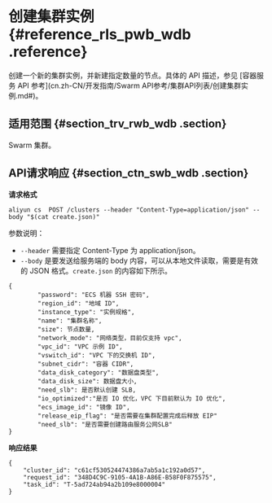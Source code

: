 # 创建集群实例 {#reference_rls_pwb_wdb .reference}

创建一个新的集群实例，并新建指定数量的节点。具体的 API 描述，参见 [容器服务 API 参考](cn.zh-CN/开发指南/Swarm API参考/集群API列表/创建集群实例.md#)。

## 适用范围 {#section_trv_rwb_wdb .section}

Swarm 集群。

## API请求响应 {#section_ctn_swb_wdb .section}

**请求格式**

```
aliyun cs  POST /clusters --header "Content-Type=application/json" --body "$(cat create.json)"
```

参数说明：

-   `--header` 需要指定 Content-Type 为 application/json。
-   `--body` 是要发送给服务端的 body 内容，可以从本地文件读取，需要是有效的 JSON 格式。`create.json` 的内容如下所示。

```
{
        "password": "ECS 机器 SSH 密码",
        "region_id": "地域 ID",
        "instance_type": "实例规格",
        "name": "集群名称",
        "size": 节点数量,
        "network_mode": "网络类型，目前仅支持 vpc",
        "vpc_id": "VPC 示例 ID",
        "vswitch_id": "VPC 下的交换机 ID",
        "subnet_cidr": "容器 CIDR",
        "data_disk_category": "数据盘类型",
        "data_disk_size": 数据盘大小,
        "need_slb": 是否默认创建 SLB,
        "io_optimized":"是否 IO 优化，VPC 下目前默认为 IO 优化",
        "ecs_image_id": "镜像 ID",
        "release_eip_flag": "是否需要在集群配置完成后释放 EIP"
        "need_slb": "是否需要创建路由服务公网SLB"
}
```

**响应结果**

```
{
    "cluster_id": "c61cf530524474386a7ab5a1c192a0d57",
    "request_id": "348D4C9C-9105-4A1B-A86E-B58F0F875575",
    "task_id": "T-5ad724ab94a2b109e8000004"
}
```


